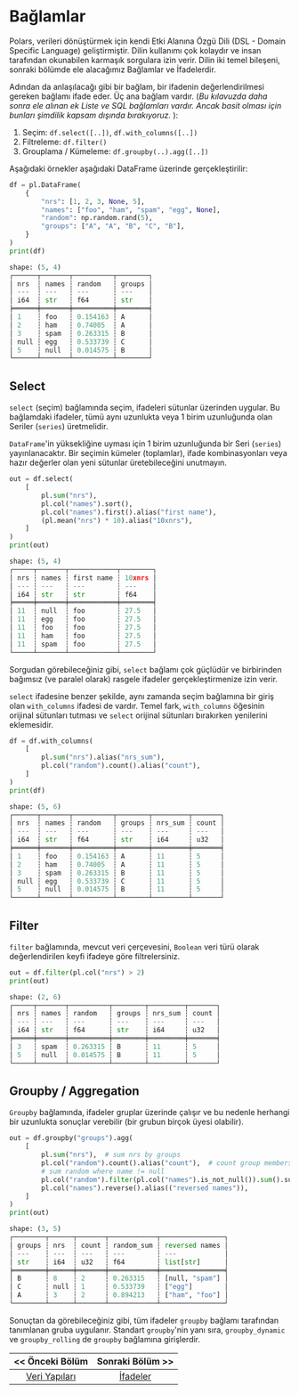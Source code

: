 # Bağlamlar

Polars,  verileri dönüştürmek için kendi Etki Alanına Özgü Dili (DSL - Domain Specific Language) geliştirmiştir. Dilin kullanımı çok kolaydır ve insan tarafından okunabilen karmaşık sorgulara izin verir. Dilin iki temel bileşeni, sonraki bölümde ele alacağımız Bağlamlar ve İfadelerdir.

Adından da anlaşılacağı gibi bir bağlam, bir ifadenin değerlendirilmesi gereken bağlamı ifade eder. Üç ana bağlam vardır. (*Bu  kılavuzda daha sonra ele alınan ek Liste ve SQL bağlamları vardır. Ancak basit olması için bunları şimdilik kapsam dışında bırakıyoruz.* ):

1. Seçim: `df.select([..])`, `df.with_columns([..])`
2. Filtreleme: `df.filter()`
3. Grouplama / Kümeleme: `df.groupby(..).agg([..])`

Aşağıdaki örnekler aşağıdaki DataFrame üzerinde gerçekleştirilir:

```python
df = pl.DataFrame(
    {
        "nrs": [1, 2, 3, None, 5],
        "names": ["foo", "ham", "spam", "egg", None],
        "random": np.random.rand(5),
        "groups": ["A", "A", "B", "C", "B"],
    }
)
print(df)
```

```python
shape: (5, 4)
┌──────┬───────┬──────────┬────────┐
│ nrs  ┆ names ┆ random   ┆ groups │
│ ---  ┆ ---   ┆ ---      ┆ ---    │
│ i64  ┆ str   ┆ f64      ┆ str    │
╞══════╪═══════╪══════════╪════════╡
│ 1    ┆ foo   ┆ 0.154163 ┆ A      │
│ 2    ┆ ham   ┆ 0.74005  ┆ A      │
│ 3    ┆ spam  ┆ 0.263315 ┆ B      │
│ null ┆ egg   ┆ 0.533739 ┆ C      │
│ 5    ┆ null  ┆ 0.014575 ┆ B      │
└──────┴───────┴──────────┴────────┘
```

## Select

`select` (seçim) bağlamında seçim, ifadeleri sütunlar üzerinden uygular. Bu bağlamdaki ifadeler, tümü aynı uzunlukta veya 1 birim uzunluğunda olan Seriler (`series`) üretmelidir.

`DataFrame`'in  yüksekliğine uyması için 1 birim uzunluğunda bir Seri (`series`) yayınlanacaktır. Bir seçimin kümeler (toplamlar), ifade kombinasyonları veya hazır değerler olan yeni sütunlar üretebileceğini unutmayın.

```python
out = df.select(
    [
        pl.sum("nrs"),
        pl.col("names").sort(),
        pl.col("names").first().alias("first name"),
        (pl.mean("nrs") * 10).alias("10xnrs"),
    ]
)
print(out)
```

```python
shape: (5, 4)
┌─────┬───────┬────────────┬────────┐
│ nrs ┆ names ┆ first name ┆ 10xnrs │
│ --- ┆ ---   ┆ ---        ┆ ---    │
│ i64 ┆ str   ┆ str        ┆ f64    │
╞═════╪═══════╪════════════╪════════╡
│ 11  ┆ null  ┆ foo        ┆ 27.5   │
│ 11  ┆ egg   ┆ foo        ┆ 27.5   │
│ 11  ┆ foo   ┆ foo        ┆ 27.5   │
│ 11  ┆ ham   ┆ foo        ┆ 27.5   │
│ 11  ┆ spam  ┆ foo        ┆ 27.5   │
└─────┴───────┴────────────┴────────┘
```

Sorgudan  görebileceğiniz gibi, `select` bağlamı çok güçlüdür ve birbirinden 
bağımsız (ve paralel olarak) rasgele ifadeler gerçekleştirmenize izin verir.

`select` ifadesine benzer şekilde, aynı zamanda seçim bağlamına bir giriş olan `with_columns` ifadesi de vardır. Temel fark, `with_columns` öğesinin orijinal sütunları tutması ve `select` orijinal sütunları bırakırken yenilerini eklemesidir.

```python
df = df.with_columns(
    [
        pl.sum("nrs").alias("nrs_sum"),
        pl.col("random").count().alias("count"),
    ]
)
print(df)
```

```python
shape: (5, 6)
┌──────┬───────┬──────────┬────────┬─────────┬───────┐
│ nrs  ┆ names ┆ random   ┆ groups ┆ nrs_sum ┆ count │
│ ---  ┆ ---   ┆ ---      ┆ ---    ┆ ---     ┆ ---   │
│ i64  ┆ str   ┆ f64      ┆ str    ┆ i64     ┆ u32   │
╞══════╪═══════╪══════════╪════════╪═════════╪═══════╡
│ 1    ┆ foo   ┆ 0.154163 ┆ A      ┆ 11      ┆ 5     │
│ 2    ┆ ham   ┆ 0.74005  ┆ A      ┆ 11      ┆ 5     │
│ 3    ┆ spam  ┆ 0.263315 ┆ B      ┆ 11      ┆ 5     │
│ null ┆ egg   ┆ 0.533739 ┆ C      ┆ 11      ┆ 5     │
│ 5    ┆ null  ┆ 0.014575 ┆ B      ┆ 11      ┆ 5     │
└──────┴───────┴──────────┴────────┴─────────┴───────┘
```

## Filter

`filter` bağlamında, mevcut veri çerçevesini, `Boolean` veri türü olarak değerlendirilen keyfi ifadeye göre filtrelersiniz.

```python
out = df.filter(pl.col("nrs") > 2)
print(out)
```

```python
shape: (2, 6)
┌─────┬───────┬──────────┬────────┬─────────┬───────┐
│ nrs ┆ names ┆ random   ┆ groups ┆ nrs_sum ┆ count │
│ --- ┆ ---   ┆ ---      ┆ ---    ┆ ---     ┆ ---   │
│ i64 ┆ str   ┆ f64      ┆ str    ┆ i64     ┆ u32   │
╞═════╪═══════╪══════════╪════════╪═════════╪═══════╡
│ 3   ┆ spam  ┆ 0.263315 ┆ B      ┆ 11      ┆ 5     │
│ 5   ┆ null  ┆ 0.014575 ┆ B      ┆ 11      ┆ 5     │
└─────┴───────┴──────────┴────────┴─────────┴───────┘
```

## Groupby / Aggregation

`Groupby` bağlamında, ifadeler gruplar üzerinde çalışır ve bu nedenle herhangi 
bir uzunlukta sonuçlar verebilir (bir grubun birçok üyesi olabilir).

```python
out = df.groupby("groups").agg(
    [
        pl.sum("nrs"),  # sum nrs by groups
        pl.col("random").count().alias("count"),  # count group members
        # sum random where name != null
        pl.col("random").filter(pl.col("names").is_not_null()).sum().suffix("_sum"),
        pl.col("names").reverse().alias(("reversed names")),
    ]
)
print(out)
```

```python
shape: (3, 5)
┌────────┬──────┬───────┬────────────┬────────────────┐
│ groups ┆ nrs  ┆ count ┆ random_sum ┆ reversed names │
│ ---    ┆ ---  ┆ ---   ┆ ---        ┆ ---            │
│ str    ┆ i64  ┆ u32   ┆ f64        ┆ list[str]      │
╞════════╪══════╪═══════╪════════════╪════════════════╡
│ B      ┆ 8    ┆ 2     ┆ 0.263315   ┆ [null, "spam"] │
│ C      ┆ null ┆ 1     ┆ 0.533739   ┆ ["egg"]        │
│ A      ┆ 3    ┆ 2     ┆ 0.894213   ┆ ["ham", "foo"] │
└────────┴──────┴───────┴────────────┴────────────────┘
```

Sonuçtan da görebileceğiniz gibi, tüm ifadeler `groupby` bağlamı tarafından 
tanımlanan gruba uygulanır. Standart `groupby`'nin yanı sıra, `groupby_dynamic` ve `groupby_rolling` de `groupby` bağlamına girişlerdir.

| << Önceki Bölüm                        | Sonraki Bölüm >>             |
|:--------------------------------------:|:----------------------------:|
| [Veri Yapıları](03.2_veri_yapilari.md) | [İfadeler](03.4_ifadeler.md) |
